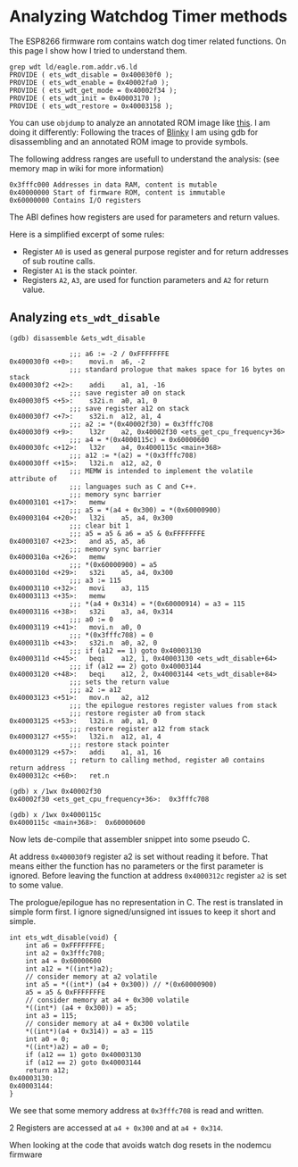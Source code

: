 # Analyzing Watchdog Timer methods

The ESP8266 firmware rom contains watch dog timer related functions. 
On this page I show how I tried to understand them.

    grep wdt ld/eagle.rom.addr.v6.ld 
    PROVIDE ( ets_wdt_disable = 0x400030f0 );
    PROVIDE ( ets_wdt_enable = 0x40002fa0 );
    PROVIDE ( ets_wdt_get_mode = 0x40002f34 );
    PROVIDE ( ets_wdt_init = 0x40003170 );
    PROVIDE ( ets_wdt_restore = 0x40003158 );

You can use `objdump` to analyze an annotated ROM image like [this](https://github.com/jcmvbkbc/esp-elf-rom). 
I am doing it differently: Following the traces of [Blinky](https://github.com/cal101/cal_gdbstub/blob/master/BlinkyTale1.md) I am using gdb for disassembling and an annotated ROM image to provide symbols.

The following address ranges are usefull to understand the analysis: (see memory map in wiki for more information)

    0x3fffc000 Addresses in data RAM, content is mutable
    0x40000000 Start of firmware ROM, content is immutable
    0x60000000 Contains I/O registers

The ABI defines how registers are used for parameters and return values.

Here is a simplified excerpt of some rules:

* Register `A0` is used as general purpose register and for return addresses of sub routine calls.
* Register `A1` is the stack pointer.
* Registers `A2`, `A3`, are used for function parameters and `A2` for return value.

## Analyzing `ets_wdt_disable`

    (gdb) disassemble &ets_wdt_disable

                   ;;; a6 := -2 / 0xFFFFFFFE
    0x400030f0 <+0>:	movi.n	a6, -2
                   ;;; standard prologue that makes space for 16 bytes on stack
    0x400030f2 <+2>:	addi	a1, a1, -16
                   ;;; save register a0 on stack
    0x400030f5 <+5>:	s32i.n	a0, a1, 0
                   ;;; save register a12 on stack
    0x400030f7 <+7>:	s32i.n	a12, a1, 4
                   ;;; a2 := *(0x40002f30) = 0x3fffc708
    0x400030f9 <+9>:	l32r	a2, 0x40002f30 <ets_get_cpu_frequency+36>
                   ;;; a4 = *(0x4000115c) = 0x60000600
    0x400030fc <+12>:	l32r	a4, 0x4000115c <main+368>
                   ;;; a12 := *(a2) = *(0x3fffc708)
    0x400030ff <+15>:	l32i.n	a12, a2, 0
                   ;;; MEMW is intended to implement the volatile attribute of 
                   ;;; languages such as C and C++.
                   ;;; memory sync barrier
    0x40003101 <+17>:	memw
                   ;;; a5 = *(a4 + 0x300) = *(0x60000900)
    0x40003104 <+20>:	l32i	a5, a4, 0x300
                   ;;; clear bit 1
                   ;;; a5 = a5 & a6 = a5 & 0xFFFFFFFE
    0x40003107 <+23>:	and	a5, a5, a6
                   ;;; memory sync barrier
    0x4000310a <+26>:	memw
                   ;;; *(0x60000900) = a5
    0x4000310d <+29>:	s32i	a5, a4, 0x300
                   ;;; a3 := 115
    0x40003110 <+32>:	movi	a3, 115
    0x40003113 <+35>:	memw
                   ;;; *(a4 + 0x314) = *(0x60000914) = a3 = 115
    0x40003116 <+38>:	s32i	a3, a4, 0x314
                   ;;; a0 := 0
    0x40003119 <+41>:	movi.n	a0, 0
                   ;;; *(0x3fffc708) = 0
    0x4000311b <+43>:	s32i.n	a0, a2, 0
                   ;;; if (a12 == 1) goto 0x40003130
    0x4000311d <+45>:	beqi	a12, 1, 0x40003130 <ets_wdt_disable+64>
                   ;;; if (a12 == 2) goto 0x40003144
    0x40003120 <+48>:	beqi	a12, 2, 0x40003144 <ets_wdt_disable+84>
                   ;;; sets the return value
                   ;;; a2 := a12
    0x40003123 <+51>:	mov.n	a2, a12
                   ;;; the epilogue restores register values from stack
                   ;;; restore register a0 from stack
    0x40003125 <+53>:	l32i.n	a0, a1, 0
                   ;;; restore register a12 from stack
    0x40003127 <+55>:	l32i.n	a12, a1, 4
                   ;;; restore stack pointer 
    0x40003129 <+57>:	addi	a1, a1, 16
                   ;; return to calling method, register a0 contains return address
    0x4000312c <+60>:	ret.n

    (gdb) x /1wx 0x40002f30
    0x40002f30 <ets_get_cpu_frequency+36>:	0x3fffc708

    (gdb) x /1wx 0x4000115c
    0x4000115c <main+368>:	0x60000600

Now lets de-compile that assembler snippet into some pseudo C.

At address `0x400030f9` register a2 is set without reading it before. That means either the function has no parameters
or the first parameter is ignored. Before leaving the function at address `0x4000312c` register `a2` is set to some value.

The prologue/epilogue has no representation in C. The rest is translated in simple form first.
I ignore signed/unsigned int issues to keep it short and simple.

    int ets_wdt_disable(void) {
        int a6 = 0xFFFFFFFE;
        int a2 = 0x3fffc708;
        int a4 = 0x60000600
        int a12 = *((int*)a2);
        // consider memory at a2 volatile
        int a5 = *((int*) (a4 + 0x300)) // *(0x60000900)
        a5 = a5 & 0xFFFFFFFE
        // consider memory at a4 + 0x300 volatile
        *((int*) (a4 + 0x300)) = a5;
        int a3 = 115;
        // consider memory at a4 + 0x300 volatile
        *((int*)(a4 + 0x314)) = a3 = 115
        int a0 = 0;
        *((int*)a2) = a0 = 0;
        if (a12 == 1) goto 0x40003130
        if (a12 == 2) goto 0x40003144
        return a12;
    0x40003130:
    0x40003144:
    }

We see that some memory address at `0x3fffc708` is read and written.

2 Registers are accessed at `a4 + 0x300` and at `a4 + 0x314`.

When looking at the code that avoids watch dog resets in the nodemcu firmware 